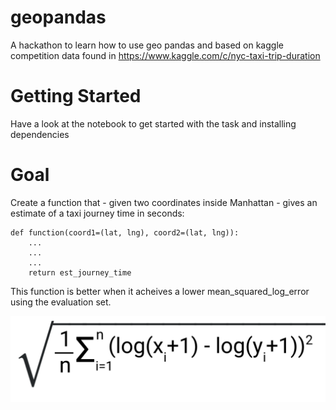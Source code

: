 # geopandas
A hackathon to learn how to use geo pandas and based on kaggle competition data found in https://www.kaggle.com/c/nyc-taxi-trip-duration

# Getting Started
Have a look at the notebook to get started with the task and installing dependencies

# Goal
Create a function that - given two coordinates inside Manhattan - gives an estimate of a taxi journey time in seconds:

```
def function(coord1=(lat, lng), coord2=(lat, lng)):
    ...
    ...
    ...
    return est_journey_time
```

This function is better when it acheives a lower mean_squared_log_error using the evaluation set.

<img src='err.png' />
